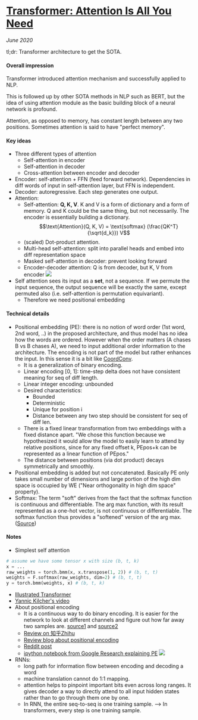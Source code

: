 # [Transformer: Attention Is All You Need](https://arxiv.org/abs/1706.03762)

_June 2020_

tl;dr: Transformer architecture to get the SOTA.

#### Overall impression
Transformer introduced attention mechanism and successfully applied to NLP. 

This is followed up by other SOTA methods in NLP such as BERT, but the idea of using attention module as the basic building block of a neural network is profound.

Attention, as opposed to memory, has constant length between any two positions. Sometimes attention is said to have "perfect memory".

#### Key ideas
- Three different types of attention
	- Self-attention in encoder
	- Self-attention in decoder
	- Cross-attention between encoder and decoder
- Encoder: self-attention + FFN (feed forward network). Dependencies in diff words of input in self-attention layer, but FFN is independent.
- Decoder: autoregressive. Each step generates one output. 
- Attention:
	- Self-attention: **Q, K, V**. K and V is a form of dictionary and a form of memory. Q and K could be the same thing, but not necessarily. The encoder is essentially building a dictionary. 
	$$\text{Attention}(Q, K, V) = \text{softmax} (\frac{QK^T}{\sqrt{d_k}}) V$$
	- (scaled) Dot-product attention. 
	- Multi-head self-attention: split into parallel heads and embed into diff representation space
	- Masked self-attention in decoder: prevent looking forward
	- Encoder-decoder attention: Q is from decoder, but K, V from encoder
![](http://jalammar.github.io/images/t/transformer_multi-headed_self-attention-recap.png)
- Self attention sees its input as a **set**, not a sequence. If we permute the input sequence, the output sequence will be exactly the same, except permuted also (i.e. self-attention is permutation equivariant). 
	- Therefore we need positional embedding

#### Technical details
- Positional embedding (PE): there is no notion of word order (1st word, 2nd word, ..) in the proposed architecture, and thus model has no idea how the words are ordered. However when the order matters (A chases B vs B chases A), we need to input additional order information to the architecture. The encoding is not part of the model but rather enhances the input. In this sense it is a bit like [CoordConv](coord_conv.md).
	- It is a generalization of binary encoding.
	- Linear encoding [0, 1]: time-step delta does not have consistent meaning for seq of diff length.
	- Linear integer encoding: unbounded
	- Desired characteristics:
		- Bounded
		- Deterministic
		- Unique for position i
		- Distance between any two step should be consistent for seq of diff len. 
	- There is a fixed linear transformation from two embeddings with a fixed distance apart. "We chose this function because we hypothesized it would allow the model to easily learn to attend by relative positions, since for any fixed offset k, PEpos+k can be represented as a linear function of PEpos."
	- The distance between positions (via dot product) decays symmetrically and smoothly.
- Positional embedding is added but not concatenated. Basically PE only takes small number of dimensions and large portion of the high dim space is occupied by WE ("Near orthogonality in high dim space" property).
- Softmax: The term "soft" derives from the fact that the softmax function is continuous and differentiable. The arg max function, with its result represented as a one-hot vector, is not continuous or differentiable. The softmax function thus provides a "softened" version of the arg max. ([Source](https://en.wikipedia.org/wiki/Softmax_function))


#### Notes
- Simplest self attention

```python
# assume we have some tensor x with size (b, t, k)
x = ...
raw_weights = torch.bmm(x, x.transpose(1, 2)) # (b, t, t)
weights = F.softmax(raw_weights, dim=2) # (b, t, t)
y = torch.bmm(weights, x) # (b, t, k)
```

- [Illustrated Transformer](http://jalammar.github.io/illustrated-transformer/)
- [Yannic Kilcher's video](https://www.youtube.com/watch?v=iDulhoQ2pro)
- About positional encoding
	- It is a continuous way to do binary encoding. It is easier for the network to look at different channels and figure out how far away two samples are. [source1](https://youtu.be/iDulhoQ2pro?t=873) and [source2](https://kazemnejad.com/blog/transformer_architecture_positional_encoding/#the-intuition)
	- [Review on 知乎Zhihu](https://www.zhihu.com/question/347678607/answer/864217252)
	- [Review blog about positional encoding](https://kazemnejad.com/blog/transformer_architecture_positional_encoding/)
	- [Reddit post](https://www.reddit.com/r/MachineLearning/comments/cttefo/d_positional_encoding_in_transformer/)
	- [ipython notebook from Google Research explaining PE](https://github.com/tensorflow/examples/blob/master/community/en/position_encoding.ipynb)
![](https://cdn-images-1.medium.com/max/1440/1*Mys02zwgfyISoXAnHjPrcA.png)
- RNNs:
	- long path for information flow between encoding and decoding a word
	- machine translation cannot do 1:1 mapping.
	- attention helps to pinpoint important bits even across long ranges. It gives decoder a way to directly attend to all input hidden states rather than to go through them one by one.
	- In RNN, the entire seq-to-seq is one training sample. --> In transformers, every step is one training sample.